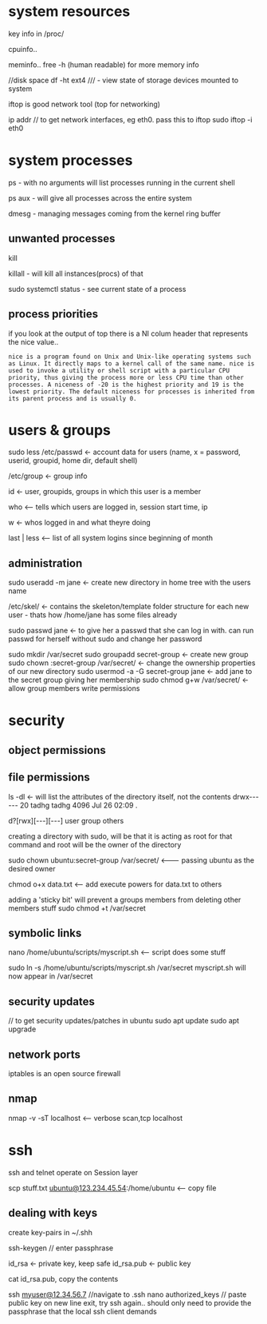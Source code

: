 
# system resources

key info in /proc/

cpuinfo..

meminfo..
free -h (human readable) for more memory info

//disk space
df -ht ext4   /// - view state of storage devices mounted to system


iftop is good network tool (top for networking)

ip addr // to get network interfaces, eg eth0. pass this to iftop
sudo iftop -i eth0




# system processes

ps - with no arguments will list processes running in the current shell


ps aux - will give all processes across the entire system


dmesg - managing messages coming from the kernel ring buffer



## unwanted processes

kill <pid>
 
killall <name> - will kill all instances(procs) of that 

sudo systemctl status <thing> - see current state of a process

## process priorities

if you look at the output of top there is a NI colum header
that represents the nice value..

    nice is a program found on Unix and Unix-like operating systems such as Linux. It directly maps to a kernel call of the same name. nice is used to invoke a utility or shell script with a particular CPU priority, thus giving the process more or less CPU time than other processes. A niceness of -20 is the highest priority and 19 is the lowest priority. The default niceness for processes is inherited from its parent process and is usually 0.





# users & groups

sudo less /etc/passwd <-  account data for users (name, x = password, userid, groupid, home dir, default shell)

/etc/group <- group info 

id <username> <- user, groupids, groups in which this user is a member

who <-- tells which users are logged in, session start time, ip

w <- whos logged in and what theyre doing

last | less <-- list of all system logins since beginning of month


## administration

sudo useradd -m jane <- create new directory in home tree with the users name

/etc/skel/ <- contains the skeleton/template folder structure for each new user
                    - thats how /home/jane has some files already

sudo passwd jane <- to give her a passwd that she can log in with. can run passwd for herself without sudo and change her password




sudo mkdir /var/secret
sudo groupadd secret-group <- create new group
sudo chown :secret-group /var/secret/ <- change the ownership properties of our new directory
sudo usermod -a -G secret-group jane <- add jane to the secret group giving her membership
sudo chmod g+w /var/secret/ <- allow group members write permissions




# security



## object permissions


##  file permissions
ls -dl <- will list the attributes of the directory itself, not the contents
drwx------ 20 tadhg tadhg 4096 Jul 26 02:09 .

d?[rwx][---][---]
  user group others



creating a directory with sudo, will be that it is acting as root for that command and root will be the owner of the directory


sudo chown ubuntu:secret-group /var/secret/ <--- passing ubuntu as the desired owner


chmod o+x data.txt <-- add execute powers for data.txt to others

adding a 'sticky bit' will prevent a groups members from deleting other members stuff 
sudo chmod +t /var/secret



## symbolic links

nano /home/ubuntu/scripts/myscript.sh <-- script does some stuff

sudo ln -s /home/ubuntu/scripts/myscript.sh /var/secret
myscript.sh will now appear in /var/secret


## security updates

// to get security updates/patches in ubuntu
sudo apt update
sudo apt upgrade  


## network ports

iptables is an open source firewall



## nmap
nmap -v -sT localhost    <-- verbose scan,tcp localhost













# ssh

ssh and telnet operate on Session layer


scp stuff.txt ubuntu@123.234.45.54:/home/ubuntu <-- copy file 




## dealing with keys
create key-pairs in ~/.shh

ssh-keygen 
// enter passphrase

id_rsa <- private key, keep safe
id_rsa.pub  <- public key

cat id_rsa.pub, copy the contents

ssh myuser@12.34.56.7
//navigate to .ssh
nano authorized_keys
// paste public key on new line
exit, try ssh again.. should only need to 
provide the passphrase that the local ssh client demands
 



